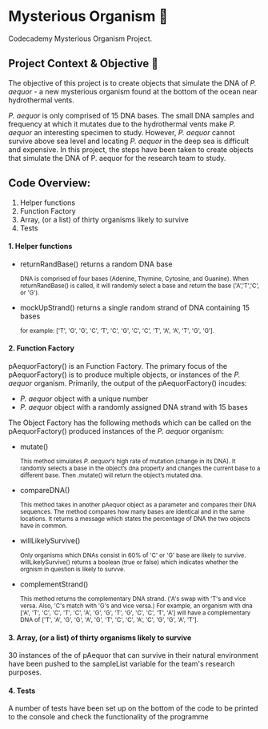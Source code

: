 # Mysterious Organism :dna:
Codecademy Mysterious Organism Project.
## Project Context & Objective :microscope:
The objective of this project is to create objects that simulate the DNA of *P. aequor* - a new mysterious organism found at the bottom of the ocean near hydrothermal vents.

*P. aequor* is only comprised of 15 DNA bases. The small DNA samples and frequency at which it mutates due to the hydrothermal vents make *P. aequor* an interesting specimen to study. However, *P. aequor* cannot survive above sea level and locating *P. aequor* in the deep sea is difficult and expensive.
In this project, the steps have been taken to create objects that simulate the DNA of P. aequor for the research team to study.

## Code Overview:
1. Helper functions
2. Function Factory
3. Array, (or a list) of thirty organisms likely to survive
4. Tests

#### 1. Helper functions
* returnRandBase() returns a random DNA base 

    <sub>DNA is comprised of four bases (Adenine, Thymine, Cytosine, and Guanine). When returnRandBase() is called, it will randomly select a base and return the base ('A','T','C', or 'G').</sub>

* mockUpStrand() returns a single random strand of DNA containing 15 bases

    <sub>for example: ['T', 'G', 'G', 'C', 'T', 'C', 'G', 'C', 'C', 'T', 'A', 'A', 'T', 'G', 'G'].</sub>
    
#### 2. Function Factory 
pAequorFactory() is an Function Factory. The primary focus of the pAequorFactory() is to produce multiple objects, or instances of the *P. aequor* organism. Primarily, the output of the pAequorFactory() incudes:
* *P. aequor* object with a unique number
* *P. aequor* object with a randomly assigned DNA strand with 15 bases

The Object Factory has the following methods which can be called on the pAequorFactory() produced instances of the *P. aequor* organism:
* mutate()
    
    <sub>This method simulates *P. aequor‘s* high rate of mutation (change in its DNA). It randomly selects a base in the object’s dna property and changes the current base to a different base. Then .mutate() will return the object’s mutated dna.</sub>
    
* compareDNA()
    
    <sub> This method takes in another pAequor object as a parameter and compares their DNA sequences. The method compares how many bases are identical and in the same locations. It returns a message which states the percentage of DNA the two objects have in common. </sub>
    
* willLikelySurvive()

    <sub> Only organisms which DNAs consist in 60% of 'C' or 'G' base are likely to survive. willLikelySurvive() returns a boolean (true or false) which indicates whether the orgnism in question is likely to survve.</sub>
    
* complementStrand()

    <sub>This method returns the complementary DNA strand. ('A's swap with 'T's and vice versa. Also, 'C's match with 'G's and vice versa.) For example, an organism with dna ['A', 'T', 'C', 'C', 'T', 'C', 'A', 'G', 'G', 'T', 'G', 'C', 'C', 'T', 'A'] will have a complementary DNA of ['T', 'A', 'G', 'G', 'A', 'G', 'T', 'C', 'C', 'A', 'C', 'G', 'G', 'A', 'T'].</sub>

#### 3. Array, (or a list) of thirty organisms likely to survive
30 instances of the of pAequor that can survive in their natural environment have been pushed to the sampleList variable for the team's research purposes.

#### 4. Tests
A number of tests have been set up on the bottom of the code to be printed to the console and check the functionality of the programme
